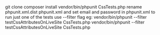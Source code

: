git clone
composer install
vendor/bin/phpunit CssTests.php
rename phpunit.xml.dist phpunit.xml and set email and password in phpunit.xml
to run just one of the tests use --filter flag
eg: vendor/bin/phpunit  --filter testCssAttributesOnLiveSite CssTests.php
    vendor/bin/phpunit  --filter testCssAttributesOnLiveSite CssTests.php